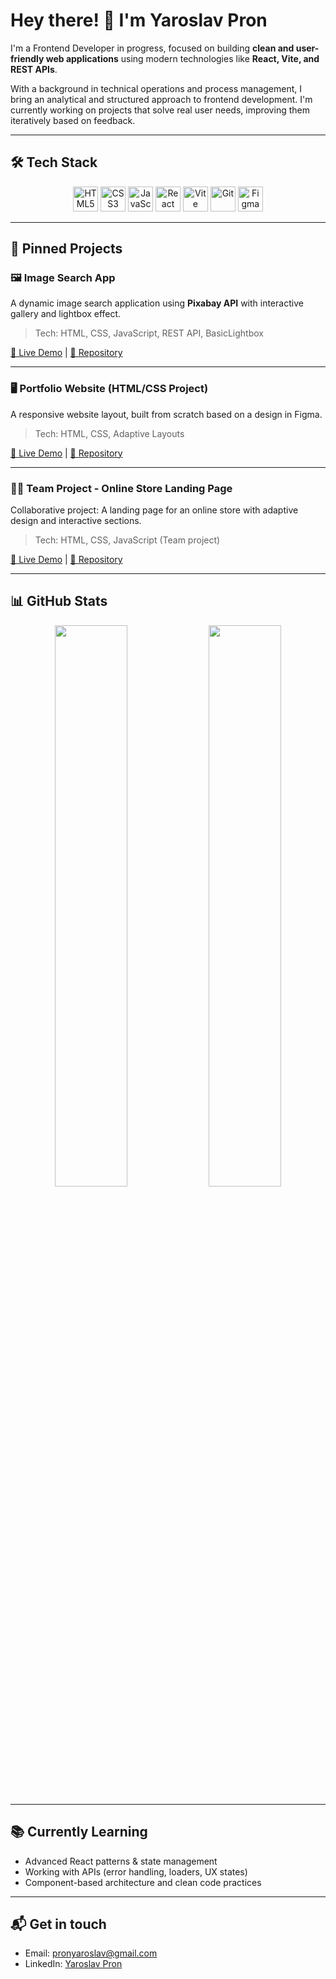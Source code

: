 # Hey there! 👋 I'm Yaroslav Pron

I'm a Frontend Developer in progress, focused on building **clean and user-friendly web applications** using modern technologies like **React, Vite, and REST APIs**.

With a background in technical operations and process management, I bring an analytical and structured approach to frontend development. I'm currently working on projects that solve real user needs, improving them iteratively based on feedback.

---

## 🛠 Tech Stack

<div align="center">
  <img src="https://cdn.jsdelivr.net/gh/devicons/devicon/icons/html5/html5-original.svg" width="40" alt="HTML5" />
  <img src="https://cdn.jsdelivr.net/gh/devicons/devicon/icons/css3/css3-original.svg" width="40" alt="CSS3" />
  <img src="https://cdn.jsdelivr.net/gh/devicons/devicon/icons/javascript/javascript-original.svg" width="40" alt="JavaScript" />
  <img src="https://cdn.jsdelivr.net/gh/devicons/devicon/icons/react/react-original.svg" width="40" alt="React" />
  <img src="https://cdn.jsdelivr.net/gh/devicons/devicon/icons/vite/vite-original.svg" width="40" alt="Vite" />
  <img src="https://cdn.jsdelivr.net/gh/devicons/devicon/icons/git/git-original.svg" width="40" alt="Git" />
  <img src="https://cdn.jsdelivr.net/gh/devicons/devicon/icons/figma/figma-original.svg" width="40" alt="Figma" />
</div>

---

## 🚀 Pinned Projects

### 🖼️ Image Search App
A dynamic image search application using **Pixabay API** with interactive gallery and lightbox effect.
> Tech: HTML, CSS, JavaScript, REST API, BasicLightbox

[🔗 Live Demo](https://yaroslav13-13.github.io/goit-js-hw-12/) | [📂 Repository](https://github.com/yaroslav13-13/goit-js-hw-12)

---

### 🖥️ Portfolio Website (HTML/CSS Project)
A responsive website layout, built from scratch based on a design in Figma.
> Tech: HTML, CSS, Adaptive Layouts

[🔗 Live Demo](https://yaroslav13-13.github.io/goit-markup-hw-06/) | [📂 Repository](https://github.com/yaroslav13-13/goit-markup-hw-06)

---

### 👨‍💻 Team Project - Online Store Landing Page
Collaborative project: A landing page for an online store with adaptive design and interactive sections.
> Tech: HTML, CSS, JavaScript (Team project)

[🔗 Live Demo](https://xxleittoxx.github.io/project-group-07/) | [📂 Repository](https://github.com/xxleittoxx/project-group-07)

---

## 📊 GitHub Stats

<div align="center">
  <img src="https://github-readme-stats.vercel.app/api?username=yaroslav13-13&show_icons=true&theme=graywhite&hide_title=true" width="48%" />
  <img src="https://github-readme-stats.vercel.app/api/top-langs/?username=yaroslav13-13&layout=compact&theme=graywhite" width="48%" />
</div>

---

## 📚 Currently Learning
- Advanced React patterns & state management
- Working with APIs (error handling, loaders, UX states)
- Component-based architecture and clean code practices

---

## 📬 Get in touch
- Email: pronyaroslav@gmail.com
- LinkedIn: [Yaroslav Pron](https://www.linkedin.com/in/yaroslav-pron-270b26329/)
